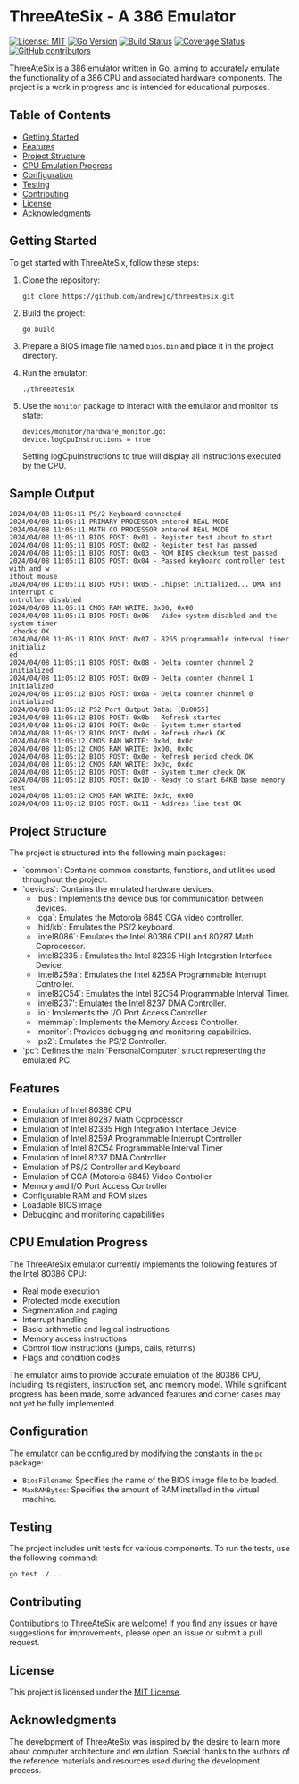 # ThreeAteSix - A 386 Emulator

[![License: MIT](https://img.shields.io/badge/License-MIT-yellow.svg)](https://opensource.org/licenses/MIT)
[![Go Version](https://img.shields.io/badge/go-1.20-blue.svg)](https://golang.org/dl/)
[![Build Status](https://img.shields.io/badge/build-passing-brightgreen.svg)](https://github.com/andrewjc/threeatesix/actions)
[![Coverage Status](https://img.shields.io/badge/coverage-80%25-green.svg)](https://codecov.io/gh/andrewjc/threeatesix)
[![GitHub contributors](https://img.shields.io/github/contributors/andrewjc/threeatesix.svg)](https://github.com/andrewjc/threeatesix/graphs/contributors)

ThreeAteSix is a 386 emulator written in Go, aiming to accurately emulate the functionality of a 386 CPU and associated hardware components. The project is a work in progress and is intended for educational purposes. 

## Table of Contents

- [Getting Started](#getting-started)
- [Features](#features)
- [Project Structure](#project-structure)
- [CPU Emulation Progress](#cpu-emulation-progress)
- [Configuration](#configuration)
- [Testing](#testing)
- [Contributing](#contributing)
- [License](#license)
- [Acknowledgments](#acknowledgments)

## Getting Started

To get started with ThreeAteSix, follow these steps:

1. Clone the repository:
   ```
   git clone https://github.com/andrewjc/threeatesix.git
   ```

2. Build the project:
   ```
   go build
   ```

3. Prepare a BIOS image file named `bios.bin` and place it in the project directory.

4. Run the emulator:
   ```
   ./threeatesix
   ```
   
5. Use the `monitor` package to interact with the emulator and monitor its state:
    ```
   devices/monitor/hardware_monitor.go:
   device.logCpuInstructions = true
    ```
   Setting logCpuInstructions to true will display all instructions executed by the CPU.

## Sample Output
```
2024/04/08 11:05:11 PS/2 Keyboard connected
2024/04/08 11:05:11 PRIMARY PROCESSOR entered REAL MODE
2024/04/08 11:05:11 MATH CO PROCESSOR entered REAL MODE
2024/04/08 11:05:11 BIOS POST: 0x01 - Register test about to start
2024/04/08 11:05:11 BIOS POST: 0x02 - Register test has passed
2024/04/08 11:05:11 BIOS POST: 0x03 - ROM BIOS checksum test passed
2024/04/08 11:05:11 BIOS POST: 0x04 - Passed keyboard controller test with and w
ithout mouse
2024/04/08 11:05:11 BIOS POST: 0x05 - Chipset initialized... DMA and interrupt c
ontroller disabled
2024/04/08 11:05:11 CMOS RAM WRITE: 0x00, 0x00
2024/04/08 11:05:11 BIOS POST: 0x06 - Video system disabled and the system timer
 checks OK
2024/04/08 11:05:11 BIOS POST: 0x07 - 8265 programmable interval timer initializ
ed
2024/04/08 11:05:11 BIOS POST: 0x08 - Delta counter channel 2 initialized
2024/04/08 11:05:12 BIOS POST: 0x09 - Delta counter channel 1 initialized
2024/04/08 11:05:12 BIOS POST: 0x0a - Delta counter channel 0 initialized
2024/04/08 11:05:12 PS2 Port Output Data: [0x0055]                       
2024/04/08 11:05:12 BIOS POST: 0x0b - Refresh started                    
2024/04/08 11:05:12 BIOS POST: 0x0c - System timer started               
2024/04/08 11:05:12 BIOS POST: 0x0d - Refresh check OK                   
2024/04/08 11:05:12 CMOS RAM WRITE: 0x0d, 0x0c                           
2024/04/08 11:05:12 CMOS RAM WRITE: 0x00, 0x0c                           
2024/04/08 11:05:12 BIOS POST: 0x0e - Refresh period check OK            
2024/04/08 11:05:12 CMOS RAM WRITE: 0x0c, 0xdc
2024/04/08 11:05:12 BIOS POST: 0x0f - System timer check OK
2024/04/08 11:05:12 BIOS POST: 0x10 - Ready to start 64KB base memory test      
2024/04/08 11:05:12 CMOS RAM WRITE: 0xdc, 0x00
2024/04/08 11:05:12 BIOS POST: 0x11 - Address line test OK

```

## Project Structure

The project is structured into the following main packages:

- \`common\`: Contains common constants, functions, and utilities used throughout the project.
- \`devices\`: Contains the emulated hardware devices.
    - \`bus\`: Implements the device bus for communication between devices.
    - \`cga\`: Emulates the Motorola 6845 CGA video controller.
    - \`hid/kb\`: Emulates the PS/2 keyboard.
    - \`intel8086\`: Emulates the Intel 80386 CPU and 80287 Math Coprocessor.
    - \`intel82335\`: Emulates the Intel 82335 High Integration Interface Device.
    - \`intel8259a\`: Emulates the Intel 8259A Programmable Interrupt Controller.
    - \`intel82C54\`: Emulates the Intel 82C54 Programmable Interval Timer.
    - \'intel8237\': Emulates the Intel 8237 DMA Controller.
    - \`io\`: Implements the I/O Port Access Controller.
    - \`memmap\`: Implements the Memory Access Controller.
    - \`monitor\`: Provides debugging and monitoring capabilities.
    - \`ps2\`: Emulates the PS/2 Controller.
- \`pc\`: Defines the main \`PersonalComputer\` struct representing the emulated PC.
 
## Features

- Emulation of Intel 80386 CPU
- Emulation of Intel 80287 Math Coprocessor
- Emulation of Intel 82335 High Integration Interface Device
- Emulation of Intel 8259A Programmable Interrupt Controller
- Emulation of Intel 82C54 Programmable Interval Timer
- Emulation of Intel 8237 DMA Controller
- Emulation of PS/2 Controller and Keyboard
- Emulation of CGA (Motorola 6845) Video Controller
- Memory and I/O Port Access Controller
- Configurable RAM and ROM sizes
- Loadable BIOS image
- Debugging and monitoring capabilities

## CPU Emulation Progress

The ThreeAteSix emulator currently implements the following features of the Intel 80386 CPU:

- Real mode execution
- Protected mode execution
- Segmentation and paging
- Interrupt handling
- Basic arithmetic and logical instructions
- Memory access instructions
- Control flow instructions (jumps, calls, returns)
- Flags and condition codes

The emulator aims to provide accurate emulation of the 80386 CPU, including its registers, instruction set, and memory model. While significant progress has been made, some advanced features and corner cases may not yet be fully implemented.

## Configuration

The emulator can be configured by modifying the constants in the `pc` package:

- `BiosFilename`: Specifies the name of the BIOS image file to be loaded.
- `MaxRAMBytes`: Specifies the amount of RAM installed in the virtual machine.

## Testing

The project includes unit tests for various components. To run the tests, use the following command:

```
go test ./...
```

## Contributing


Contributions to ThreeAteSix are welcome! If you find any issues or have suggestions for improvements, please open an issue or submit a pull request.

## License

This project is licensed under the [MIT License](LICENSE).

## Acknowledgments

The development of ThreeAteSix was inspired by the desire to learn more about computer architecture and emulation. Special thanks to the authors of the reference materials and resources used during the development process.
